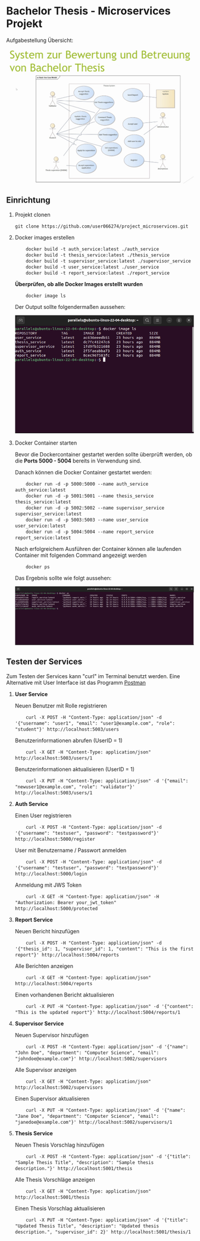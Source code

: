 # Bachelor Thesis - Microservices Projekt

Aufgabestellung Übersicht: 

!["alt"](./ressources/layout.png)

## Einrichtung 

1. Projekt clonen 

    ``` 
    git clone https://github.com/user066274/project_microservices.git 
    ```

2. Docker images erstellen 

    ```
        docker build -t auth_service:latest ./auth_service
        docker build -t thesis_service:latest ./thesis_service
        docker build -t supervisor_service:latest ./supervisor_service
        docker build -t user_service:latest ./user_service
        docker build -t report_service:latest ./report_service
    ```

    **Überprüfen, ob alle Docker Images erstellt wurden** 

    ```
        docker image ls 
    ```

    Der Output sollte folgendermaßen aussehen: 

    !["alt"](./ressources/images.png)

4. Docker Container starten 
    
    Bevor die Dockercontainer gestartet werden sollte überprüft werden, ob die **Ports 5000 - 5004** bereits in Verwendung sind. 

    Danach können die Docker Container gestartet werden: 

    ```
        docker run -d -p 5000:5000 --name auth_service auth_service:latest
        docker run -d -p 5001:5001 --name thesis_service thesis_service:latest
        docker run -d -p 5002:5002 --name supervisor_service supervisor_service:latest
        docker run -d -p 5003:5003 --name user_service user_service:latest
        docker run -d -p 5004:5004 --name report_service report_service:latest
    ```

    Nach erfolgreichem Ausführen der Container können alle laufenden Container mit folgenden Command angezeigt werden 

    ```
        docker ps 
    ```

    Das Ergebnis sollte wie folgt aussehen: 

    !["alt"](./ressources/container.png)

## Testen der Services

Zum Testen der Services kann "curl" im Terminal benutzt werden. Eine Alternative mit User Interface ist das Programm [Postman](https://www.postman.com/)

1. **User Service** 

    Neuen Benutzer mit Rolle registrieren 
    ```
        curl -X POST -H "Content-Type: application/json" -d '{"username": "user1", "email": "user1@example.com", "role": "student"}' http://localhost:5003/users
    ```

    Benutzerinformationen abrufen (UserID = 1) 

    ```
        curl -X GET -H "Content-Type: application/json" http://localhost:5003/users/1
    ```

    Benutzerinformationen aktualisieren (UserID = 1)

    ```
        curl -X PUT -H "Content-Type: application/json" -d '{"email": "newuser1@example.com", "role": "validator"}' http://localhost:5003/users/1
    ```

2. **Auth Service**

    Einen User registrieren 

    ```
        curl -X POST -H "Content-Type: application/json" -d '{"username": "testuser", "password": "testpassword"}' http://localhost:5000/register
    ```

    User mit Benutzername / Passwort anmelden 

    ```
        curl -X POST -H "Content-Type: application/json" -d '{"username": "testuser", "password": "testpassword"}' http://localhost:5000/login
    ```

    Anmeldung mit JWS Token 

    ```
        curl -X GET -H "Content-Type: application/json" -H "Authorization: Bearer your_jwt_token" http://localhost:5000/protected
    ```


3. **Report Service**

    Neuen Bericht hinzufügen  

    ```
        curl -X POST -H "Content-Type: application/json" -d '{"thesis_id": 1, "supervisor_id": 1, "content": "This is the first report"}' http://localhost:5004/reports
    ```

    Alle Berichten anzeigen  

    ```
        curl -X GET -H "Content-Type: application/json" http://localhost:5004/reports
    ```

    Einen vorhandenen Bericht aktualisieren 

    ```
        curl -X PUT -H "Content-Type: application/json" -d '{"content": "This is the updated report"}' http://localhost:5004/reports/1
    ```

4. **Supervisor Service**

    Neuen Supervisor hinzufügen  

    ```
        curl -X POST -H "Content-Type: application/json" -d '{"name": "John Doe", "department": "Computer Science", "email": "johndoe@example.com"}' http://localhost:5002/supervisors
    ```

    Alle Supervisor anzeigen   

    ```
        curl -X GET -H "Content-Type: application/json" http://localhost:5002/supervisors
    ```

    Einen Supervisor aktualisieren 

    ```
        curl -X PUT -H "Content-Type: application/json" -d '{"name": "Jane Doe", "department": "Computer Science", "email": "janedoe@example.com"}' http://localhost:5002/supervisors/1
    ```

5. **Thesis Service** 

    Neuen Thesis Vorschlag hinzufügen  

    ```
        curl -X POST -H "Content-Type: application/json" -d '{"title": "Sample Thesis Title", "description": "Sample thesis description."}' http://localhost:5001/thesis
    ```

    Alle Thesis Vorschläge anzeigen   

    ```
        curl -X GET -H "Content-Type: application/json" http://localhost:5001/thesis
    ```

    Einen Thesis Vorschlag aktualisieren 

    ```
        curl -X PUT -H "Content-Type: application/json" -d '{"title": "Updated Thesis Title", "description": "Updated thesis description.", "supervisor_id": 2}' http://localhost:5001/thesis/1
    ```







